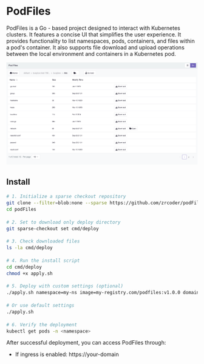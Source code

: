 # PodFiles

PodFiles is a Go - based project designed to interact with Kubernetes clusters. It features a concise UI that simplifies the user experience. It provides functionality to list namespaces, pods, containers, and files within a pod's container. It also supports file download and upload operations between the local environment and containers in a Kubernetes pod.

![podFiles](podFiles.png)

## Install

```sh
# 1. Initialize a sparse checkout repository
git clone --filter=blob:none --sparse https://github.com/zrcoder/podFiles
cd podFiles

# 2. Set to download only deploy directory
git sparse-checkout set cmd/deploy

# 3. Check downloaded files
ls -la cmd/deploy

# 4. Run the install script
cd cmd/deploy
chmod +x apply.sh

# 5. Deploy with custom settings (optional)
./apply.sh namespace=my-ns image=my-registry.com/podfiles:v1.0.0 domain=pods.example.com

# Or use default settings
./apply.sh

# 6. Verify the deployment
kubectl get pods -n <namespace>
```

After successful deployment, you can access PodFiles through:

- If ingress is enabled: https://your-domain
